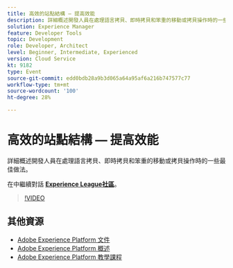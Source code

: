 ```yaml
---
title: 高效的站點結構 — 提高效能
description: 詳細概述開發人員在處理語言拷貝、即時拷貝和笨重的移動或拷貝操作時的一些最佳做法。
solution: Experience Manager
feature: Developer Tools
topic: Development
role: Developer, Architect
level: Beginner, Intermediate, Experienced
version: Cloud Service
kt: 9182
type: Event
source-git-commit: edd0bdb28a9b3d065a64a95af6a216b747577c77
workflow-type: tm+mt
source-wordcount: '100'
ht-degree: 28%

---
```


# 高效的站點結構 — 提高效能

詳細概述開發人員在處理語言拷貝、即時拷貝和笨重的移動或拷貝操作時的一些最佳做法。

在中繼續對話 **[Experience League社區](https://adobe.ly/39DoIQT)**。

>[!VIDEO](https://video.tv.adobe.com/v/337723/?quality=12&learn=on&hidetitle=true)

## 其他資源

- [Adobe Experience Platform 文件](https://experienceleague.adobe.com/docs/experience-platform.html)
- [Adobe Experience Platform 概述](https://experienceleague.adobe.com/docs/experience-platform/landing/home.html?lang=zh-Hant)
- [Adobe Experience Platform 教學課程](https://experienceleague.adobe.com/docs/platform-learn/tutorials/overview.html?lang=zh-Hant)

